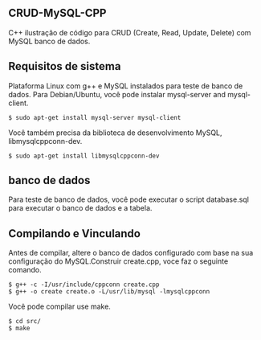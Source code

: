 ## CRUD-MySQL-CPP
C++ ilustração de código para CRUD (Create, Read, Update, Delete) com MySQL banco de dados.


## Requisitos de sistema

Plataforma Linux com g++ e MySQL instalados para teste de banco de dados. Para Debian/Ubuntu, você pode instalar mysql-server and mysql-client.

	$ sudo apt-get install mysql-server mysql-client

Você também precisa da biblioteca de desenvolvimento MySQL, libmysqlcppconn-dev.

	$ sudo apt-get install libmysqlcppconn-dev

## banco de dados

Para teste de banco de dados, você pode executar o script database.sql para executar o banco de dados e a tabela.

## Compilando e Vinculando

Antes de compilar, altere o banco de dados configurado com base na sua configuração do MySQL.Construir  create.cpp, voce faz o seguinte comando. 

	$ g++ -c -I/usr/include/cppconn create.cpp 
	$ g++ -o create create.o -L/usr/lib/mysql -lmysqlcppconn


Você pode compilar use make.

    $ cd src/
    $ make
  

